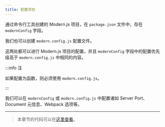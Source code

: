 ```yaml
---
title: ​配置项目
---
```


通过命令行工具创建的 Modern.js 项目，在 `package.json` 文件中，存在 `modernConfig` 字段。

我们也可以创建 `modern.config.js` 配置文件。

这两处都可以进行 Modern.js 项目的配置，并且 `modernConfig` 字段中的配置优先级高于 `modern.config.js` 中相同的内容。

:::info 注

如果配置为函数，则必须使用 `modern.config.js`。

:::

我们可以在 `modernConfig` 或 `modern.config.js` 中配置诸如 Server Port、Document 元信息、Webpack 选项等。

---

> 本章节的代码可以在[这里查看](https://github.com/modern-js-dev/modern-js-examples/tree/main/tutorials/c02/hello-modern)。
